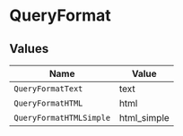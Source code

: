 # QueryFormat


## Values

| Name                    | Value                   |
| ----------------------- | ----------------------- |
| `QueryFormatText`       | text                    |
| `QueryFormatHTML`       | html                    |
| `QueryFormatHTMLSimple` | html_simple             |